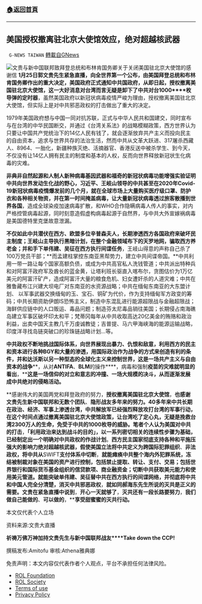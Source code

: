 ###  [:house:返回首頁](https://github.com/ourhimalayas/txt)
---


## 美国授权撤离驻北京大使馆效应，绝对超越核武器
` G-NEWS TAIWAN` [轉載自GNews](https://gnews.org/zh-hans/1914502/)

![](https://assets.gnews.org/wp-content/uploads/2022/01/photo_2022-01-26_13-45-42.jpg)文贵与新中国联邦致拜登总统和布林肯国务卿关于关闭美国驻北京大使馆的感谢信
**1****月****25****日郭文贵先生紧急直播****，****向全世界第一个公布，由美国拜登总统和布林肯国务卿作出的重大决定****，****美国政府正式通知中共国政府，从即日起，授权撤离美国驻北京大使馆****，****这一大好消息对台湾而言无疑是卸下了中共对台****1000****枚导弹的定时器**，虽然美国政府以新冠状病毒疫情严峻为理由，授权撤离美国驻北京大使馆，但实际上是对中共邪恶政权的打击做出了重大的决定。

1979年美国政府想与中国一同对抗苏联，正式与中华人民共和国建交，同时宣布与在台湾的中华民国断交，并通过《台湾关系法》的战略模糊政策，西方世界认为只要让中国共产党统治下的14亿人民有钱了，就会逐渐放弃共产主义而投向民主的自由资本，追求与世界共存的法治生活，然而中共从文革大跃进、317屠杀西藏人、8964、一胎化，新疆种族灭绝、活摘器官、香港反送中被杀学生、到今天，不仅没有让14亿人拥有民主的制度和基本的人权，反而向世界释放新冠状生化病毒的灾难。

**非典非自然起源和人制人新种病毒基因武器和福奇的新冠状病毒功能增强实验证明中共向世界发动生化战的野心，习近平、王岐山领导的中共甚至在****2020****年****Covid-19****新冠状病毒疫情爆发前的几个月，就在全球市场上大量购买医疗级口罩、防护衣和各种相关物资，并在第一时间掩盖病毒，让大量新冠状病毒透过旅客散播到世界各国**，造成全球染疫加速病毒扩散，和WHO合作隐瞒病毒人传人的事实，对内严格控管病毒起源，同时刻意造假虚构病毒起源于自然界，与中共大外宣嫁祸病毒是美国德特里克堡故意泄漏。

**不仅如此中共潜伏在西方、欧盟多位辛普森夫人，长期渗透西方各国政府来破坏民主制度；王岐山主导执行黑暗计划，在整个金融领域布下的天罗地网，骗取西方养老金；并和手下单伟建、吴征在西方执行间谍任务**，王岐山得意的声称自己杀了100万党员干部；**而孟建柱掌控东南亚黑帮势力，建立中共间谍帝国。**中共利用一带一路让每个国家高额负债，或成为中共高官私人洗钱管道；中共派出特种兵和对阿富汗政府军及酋长的蓝金黄，让塔利班长驱直入喀布尔，贪图估价为1万亿美元的阿富汗矿产，造成阿富汗大量的粮食危机、妇女遭奸杀的人道灾难；中共在雅鲁藏布江兴建大坝电厂对东南亚的水资源战略；中共在缅甸东南亚的大东盟计划、 以军事武器交换缅甸的玉、宝石、铜矿为代价，作为支持缅甸军方政变的筹码；中共长期资助伊朗IS恐怖主义，制造中东混乱进行能源超限战与金融超限战；海鲜供应链中的人口贩运、毒品问题；制造芬太尼毒品销往美国；长期侵占南海礁岛建立军事区破坏印太和平；梵蒂冈每年从中共收取高达20亿美金的贿赂和政治利益，出卖中国天主教几千万虔诚教徒；吉普提、马六甲海峡海的能源运输战略，印度洋寻找岛链突破口的珍珠链战略计划…等。

**中共政权不断地****挑战国际体系，****向世界展现出暴力、仇恨和敌意****，利用西方的民主和资本进行各种****BGY****和大量的渗透，用国际政治作为战争的方式来创造有利的条件，并和达沃斯以另一种型态的全球化主义来控制世界，这是一场共产主义与自由资本的****战争****，从对****ANTIFA****、****BLM****的操作****，病毒和强制****疫苗的灾难就明显的看出****，****这是一场信仰的对立和意志的冲撞、一场大规模的决斗，从而逐渐发展成中共绝对的侵略活动。**

**感谢伟大的美国两党和拜登政府的努力，****授权撤离美国驻北京大使馆****，****也感谢文贵先生新中国联邦和无数个团队****、****隐形战友多年来的努力。**40多年来中共长期在政治、经济、军事上渗透台湾，中共解放军已经强烈释放攻打台湾的军事行动，在这个时间点通过撤离美国驻北京大使馆政策，让台湾吃了定心丸，无疑是挽救台湾2300万人的生命，免受于中共的1000枚导的威胁。笔者个人认为**美国对中共的打击****，****「利用政治来达到战斗的目的」，以一系列密切相关的连续性步骤为基础，已经制定出一个明确对中共政权的作战计划****。****西方民主国家彻底支持各种和平施压强大的影响力绝对超越核武器，假使美国立法将中共定义为跨国际犯罪组织****、****非法政权，将中共从****SWIFT****支付体系中切断****，****就能瘫痪中共整个海内外犯罪系统，冻结被制裁对象在美国的资产进行控制，包括禁止提取、转让、支付、交易；包括世界银行和国际货币基金组织的信贷款项、商业融资金；切断中共获取美元能力和使用美元管道。就能突破单伟建、吴征替中共在西方执行的间谍网络，并彻底将中共和中国人完全分清楚，消灭中共邪恶政权****，****就如同郝海东先生所说的灭共是正义的需要。文贵在紧急直播中说到****，****开心一天就够了****，****灭共还有一段长路要努力****，****我们做自己能做的****、****可以做的****，****享受甜蜜蜜的灭共行动。**

本文仅代表个人立场

资料来源:文贵大直播

**祈祷万佛万神加持文贵先生与新中国联邦战友****Take down the CCP!**

撰稿发布:Amitofu 审核:Athena雅典娜

 

免责声明：本文内容仅代表作者个人观点，平台不承担任何法律风险。

- [ROL Foundation](https://rolfoundation.org/)
- [ROL Society](https://rolsociety.org/)
- [Terms of use](https://gnews.org/terms-of-use-3/)
- [Privacy Policy](https://gnews.org/privacy-policy/)
